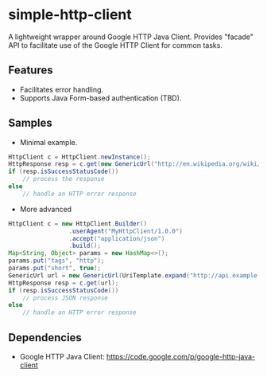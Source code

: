 simple-http-client
==================

A lightweight wrapper around Google HTTP Java Client. Provides "facade" API to facilitate use of the Google HTTP Client
for common tasks.

Features
--------
- Facilitates error handling.
- Supports Java Form-based authentication (TBD).
 
Samples
-------
* Minimal example.
```java
HttpClient c = HttpClient.newInstance();
HttpResponse resp = c.get(new GenericUrl("http://en.wikipedia.org/wiki/Special:Random"));
if (resp.isSuccessStatusCode())
    // process the response
else
    // handle an HTTP error response
```

* More advanced
```java
HttpClient c = new HttpClient.Builder()
                 .userAgent("MyHttpClient/1.0.0")
                 .accept("application/json")
                 .build();
Map<String, Object> params = new HashMap<>();
params.put("tags", "http");
params.put("short", true);
GenericUrl url = new GenericUrl(UriTemplate.expand("http://api.example.com/", "bookmarks/{tag}", params, true));
HttpResponse resp = c.get(url);
if (resp.isSuccessStatusCode())
    // process JSON response
else
    // handle an HTTP error response
```

Dependencies
------------
- Google HTTP Java Client: https://code.google.com/p/google-http-java-client
